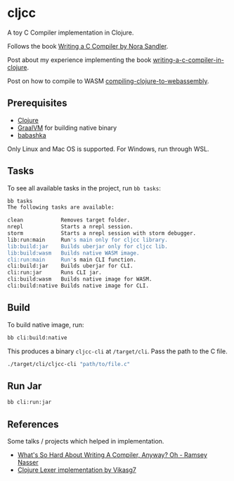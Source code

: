 # cljcc

A toy C Compiler implementation in Clojure.

Follows the book [Writing a C Compiler by Nora Sandler](https://nostarch.com/writing-c-compiler).

Post about my experience implementing the book [writing-a-c-compiler-in-clojure](https://shagunagrawal.me/posts/writing-a-c-compiler-in-clojure/).

Post on how to compile to WASM [compiling-clojure-to-webassembly](https://shagunagrawal.me/posts/compiling-clojure-to-wasm-image/).

## Prerequisites

* [Clojure](https://clojure.org)
* [GraalVM](https://www.graalvm.org) for building native binary
* [babashka](https://github.com/babashka/babashka#installation) 
    
Only Linux and Mac OS is supported. For Windows, run through WSL. 
    
## Tasks

To see all available tasks in the project, run `bb tasks`:

``` sh
bb tasks
The following tasks are available:

clean            Removes target folder.
nrepl            Starts a nrepl session.
storm            Starts a nrepl session with storm debugger.
lib:run:main     Run's main only for cljcc library.
lib:build:jar    Builds uberjar only for cljcc lib.
lib:build:wasm   Builds native WASM image.
cli:run:main     Run's main CLI function.
cli:build:jar    Builds uberjar for CLI.
cli:run:jar      Runs CLI jar.
cli:build:wasm   Builds native image for WASM.
cli:build:native Builds native image for CLI.

```

## Build

To build native image, run:

``` sh
bb cli:build:native
```

This produces a binary `cljcc-cli` at `/target/cli`. Pass the path to the C file.

``` sh
./target/cli/cljcc-cli "path/to/file.c"
```

## Run Jar

``` sh
bb cli:run:jar
```

## References

Some talks / projects which helped in implementation.

* [What's So Hard About Writing A Compiler, Anyway? Oh - Ramsey Nasser](https://www.youtube.com/watch?v=_7sncBhluXI)
* [Clojure Lexer implementation by Vikasg7](https://github.com/ThePrimeagen/ts-rust-zig-deez/tree/master/clj)


